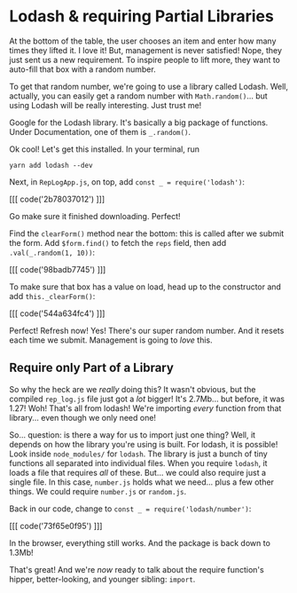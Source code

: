 # Lodash & requiring Partial Libraries

At the bottom of the table, the user chooses an item and enter how many times
they lifted it. I love it! But, management is never satisfied! Nope, they just sent
us a new requirement. To inspire people to lift more, they want to auto-fill that
box with a random number.

To get that random number, we're going to use a library called Lodash. Well, actually,
you can easily get a random number with `Math.random()`... but using Lodash will
be really interesting. Just trust me!

Google for the Lodash library. It's basically a big package of functions. Under
Documentation, one of them is `_.random()`.

Ok cool! Let's get this installed. In your terminal, run

```terminal
yarn add lodash --dev
```

Next, in `RepLogApp.js`, on top, add `const _ = require('lodash')`:

[[[ code('2b78037012') ]]]

Go make sure it finished downloading. Perfect!

Find the `clearForm()` method near the bottom: this is called after we submit the
form. Add `$form.find()` to fetch the `reps` field, then add `.val(_.random(1, 10))`:

[[[ code('98badb7745') ]]]

To make sure that box has a value on load, head up to the constructor and add
`this._clearForm()`:

[[[ code('544a634fc4') ]]]

Perfect! Refresh now! Yes! There's our super random number. And it resets each
time we submit. Management is going to *love* this.

## Require only Part of a Library

So why the heck are we *really* doing this? It wasn't obvious, but the compiled
`rep_log.js` file just got a *lot* bigger! It's 2.7Mb... but before, it was 1.27!
Woh! That's all from lodash! We're importing *every* function from that library...
even though we only need one!

So... question: is there a way for us to import just one thing? Well, it depends
on how the library you're using is built. For lodash, it is possible! Look inside
`node_modules/` for `lodash`. The library is just a bunch of tiny functions all separated
into individual files. When you require `lodash`, it loads a file that requires *all*
of these. But... we could also require just a single file. In this case, `number.js`
holds what we need... plus a few other things. We could require `number.js` or
`random.js`.

Back in our code, change to `const _ = require('lodash/number')`:

[[[ code('73f65e0f95') ]]]

In the browser, everything still works. And the package is back down to 1.3Mb!

That's great! And we're *now* ready to talk about the require function's hipper,
better-looking, and younger sibling: `import`.
